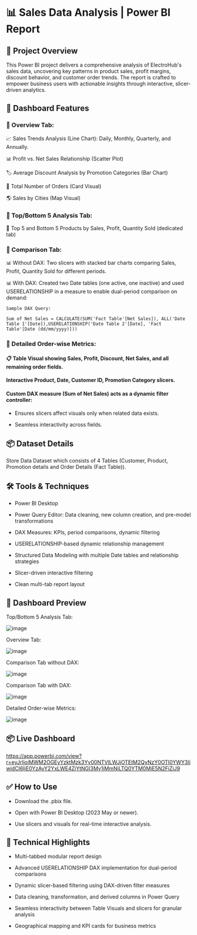 # 📊 Sales Data Analysis | Power BI Report

## 📌 Project Overview
This Power BI project delivers a comprehensive analysis of ElectroHub's sales data, uncovering key patterns in product sales, profit margins, discount behavior, and customer order trends. The report is crafted to empower business users with actionable insights through interactive, slicer-driven analytics.

## 🎯 Dashboard Features

### 📌 Overview Tab:

   📈 Sales Trends Analysis (Line Chart): Daily, Monthly, Quarterly, and Annually.
    
   📊 Profit vs. Net Sales Relationship (Scatter Plot)
    
   🏷️ Average Discount Analysis by Promotion Categories (Bar Chart)
    
   🛒 Total Number of Orders (Card Visual)
    
   🌎 Sales by Cities (Map Visual)

### 📌 Top/Bottom 5 Analysis Tab:
   
   🥇 Top 5 and Bottom 5 Products by Sales, Profit, Quantity Sold (dedicated tab)

### 📌 Comparison Tab:
    
   📊 Without DAX:
    Two slicers with stacked bar charts comparing Sales, Profit, Quantity Sold for different periods.
    
   📊 With DAX:
    Created two Date tables (one active, one inactive) and used USERELATIONSHIP in a measure to enable dual-period comparison on demand:

    Sample DAX Query:
    
    Sum of Net Sales = CALCULATE(SUM('Fact Table'[Net Sales]), ALL('Date Table 1'[Date]),USERELATIONSHIP('Date Table 2'[Date], 'Fact Table'[Date (dd/mm/yyyy)]))
    
### 📌 Detailed Order-wise Metrics:

#### 📋 Table Visual showing Sales, Profit, Discount, Net Sales, and all remaining order fields.

#### Interactive Product, Date, Customer ID, Promotion Category slicers.

#### Custom DAX measure (Sum of Net Sales) acts as a dynamic filter controller:
      
  * Ensures slicers affect visuals only when related data exists.
      
  * Seamless interactivity across fields.
   
## 📦 Dataset Details

   Store Data Dataset which consists of 4 Tables (Customer, Product, Promotion details and Order Details (Fact Table)).
 
## 🛠️ Tools & Techniques

* Power BI Desktop

* Power Query Editor: Data cleaning, new column creation, and pre-model transformations

* DAX Measures: KPIs, period comparisons, dynamic filtering

* USERELATIONSHIP-based dynamic relationship management

* Structured Data Modeling with multiple Date tables and relationship strategies

* Slicer-driven interactive filtering

* Clean multi-tab report layout

## 📸 Dashboard Preview

Top/Bottom 5 Analysis Tab:

![image](https://github.com/user-attachments/assets/f38c269f-d497-4882-b202-59fb3302e30e)

Overview Tab:

![image](https://github.com/user-attachments/assets/624d41f7-4bdb-4070-a43c-7f2cbaecee44)

Comparison Tab without DAX:

![image](https://github.com/user-attachments/assets/7677b90b-12ee-4a0a-9564-d8a991b91869)

Comparison Tab with DAX:

![image](https://github.com/user-attachments/assets/848d2700-9a21-46cf-b41f-f450b8731995)

Detailed Order-wise Metrics:

![image](https://github.com/user-attachments/assets/2409f5eb-b6dd-403e-bffb-4f176110beba)

## 📦 Live Dashboard

https://app.powerbi.com/view?r=eyJrIjoiMWM2OGEyYzktMzk3Yy00NTVlLWJjOTEtM2QyNzY0OTI0YWY3IiwidCI6IjE0YzAyY2YxLWE4ZjYtNGI3My1iMmNjLTQ0YTM0MjE5N2FiZiJ9

## ✅ How to Use

* Download the .pbix file.

* Open with Power BI Desktop (2023 May or newer).

* Use slicers and visuals for real-time interactive analysis.

## 📝 Technical Highlights

* Multi-tabbed modular report design

* Advanced USERELATIONSHIP DAX implementation for dual-period comparisons

* Dynamic slicer-based filtering using DAX-driven filter measures

* Data cleaning, transformation, and derived columns in Power Query

* Seamless interactivity between Table Visuals and slicers for granular analysis

* Geographical mapping and KPI cards for business metrics
